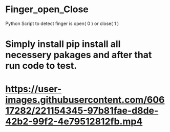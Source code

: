 # Finger_open_Close
Python Script to detect finger is open( 0 ) or close( 1 )
<h1> Simply install pip install all necessery pakages and after that run code to test.</h1>

<h1><Here is the ouput</h1>



https://user-images.githubusercontent.com/60617282/221154345-97b81fae-d8de-42b2-99f2-4e79512812fb.mp4

